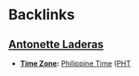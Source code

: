 
# Backlinks
## [Antonette Laderas](<Antonette Laderas.md>)
- **[Time Zone](<Time Zone.md>):** [Philippine Time](<Philippine Time.md>) ([PHT](<PHT.md>)

